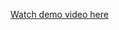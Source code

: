 [Watch demo video here](https://drive.google.com/file/d/1EXw5-Ota2ehw-ChGvLNApIW1gvOhXQbZ/view?usp=sharing)
